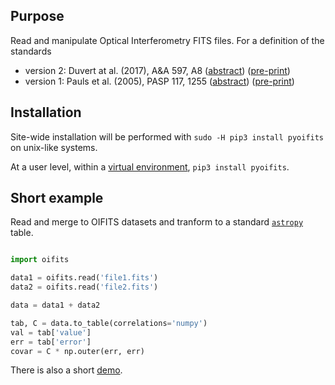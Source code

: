 ## Purpose

Read and manipulate Optical Interferometry FITS files.  For a definition of
the standards 
* version 2: Duvert at al. (2017), A&A 597, A8 ([abstract](https://ui.adsabs.harvard.edu/abs/2017A%26A...597A...8D/abstract "ADS link")) ([pre-print](https://arxiv.org/pdf/1510.04556 "PDF on arxiv"))
* version 1: Pauls et al. (2005), PASP 117, 1255 ([abstract](https://ui.adsabs.harvard.edu/abs/2005PASP..117.1255P/abstract "ADS link")) ([pre-print](https://arxiv.org/pdf/astro-ph/0508185 "PDF on arxiv"))

## Installation

Site-wide installation will be performed with `sudo -H pip3 install pyoifits` on unix-like systems.

At a user level, within a [virtual environment](https://docs.python.org/3/library/venv.html "venv package"), `pip3 install pyoifits`. 

## Short example

Read and merge to OIFITS datasets and tranform to a standard [`astropy`](https://www.astropy.org) table.
    
```python

import oifits

data1 = oifits.read('file1.fits')
data2 = oifits.read('file2.fits')

data = data1 + data2

tab, C = data.to_table(correlations='numpy')
val = tab['value']
err = tab['error']
covar = C * np.outer(err, err)
```

There is also a short [demo](https://github.com/loqueelvientoajuarez/oifits/blob/master/demo/intro.ipynb "Jupyter notebook demo").
